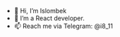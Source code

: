 - 👋 Hi, I’m Islombek
- 👀 I’m a React developer.
- 📫 Reach me via Telegram: @i8_11

<!---
IslomAliy/IslomAliy is a ✨ special ✨ repository because its `README.md` (this file) appears on your GitHub profile.
You can click the Preview link to take a look at your changes.
--->
